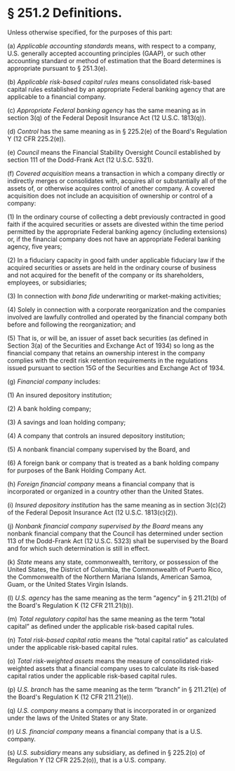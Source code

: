 # § 251.2   Definitions.

Unless otherwise specified, for the purposes of this part:


(a) *Applicable accounting standards* means, with respect to a company, U.S. generally accepted accounting principles (GAAP), or such other accounting standard or method of estimation that the Board determines is appropriate pursuant to § 251.3(e).


(b) *Applicable risk-based capital rules* means consolidated risk-based capital rules established by an appropriate Federal banking agency that are applicable to a financial company.


(c) *Appropriate Federal banking agency* has the same meaning as in section 3(q) of the Federal Deposit Insurance Act (12 U.S.C. 1813(q)).


(d) *Control* has the same meaning as in § 225.2(e) of the Board's Regulation Y (12 CFR 225.2(e)).


(e) *Council* means the Financial Stability Oversight Council established by section 111 of the Dodd-Frank Act (12 U.S.C. 5321).


(f) *Covered acquisition* means a transaction in which a company directly or indirectly merges or consolidates with, acquires all or substantially all of the assets of, or otherwise acquires control of another company. A covered acquisition does not include an acquisition of ownership or control of a company:


(1) In the ordinary course of collecting a debt previously contracted in good faith if the acquired securities or assets are divested within the time period permitted by the appropriate Federal banking agency (including extensions) or, if the financial company does not have an appropriate Federal banking agency, five years;


(2) In a fiduciary capacity in good faith under applicable fiduciary law if the acquired securities or assets are held in the ordinary course of business and not acquired for the benefit of the company or its shareholders, employees, or subsidiaries;


(3) In connection with *bona fide* underwriting or market-making activities;


(4) Solely in connection with a corporate reorganization and the companies involved are lawfully controlled and operated by the financial company both before and following the reorganization; and


(5) That is, or will be, an issuer of asset back securities (as defined in Section 3(a) of the Securities and Exchange Act of 1934) so long as the financial company that retains an ownership interest in the company complies with the credit risk retention requirements in the regulations issued pursuant to section 15G of the Securities and Exchange Act of 1934.


(g) *Financial company* includes:


(1) An insured depository institution;


(2) A bank holding company;


(3) A savings and loan holding company;


(4) A company that controls an insured depository institution;


(5) A nonbank financial company supervised by the Board, and


(6) A foreign bank or company that is treated as a bank holding company for purposes of the Bank Holding Company Act.


(h) *Foreign financial company* means a financial company that is incorporated or organized in a country other than the United States.


(i) *Insured depository institution* has the same meaning as in section 3(c)(2) of the Federal Deposit Insurance Act (12 U.S.C. 1813(c)(2)).


(j) *Nonbank financial company supervised by the Board* means any nonbank financial company that the Council has determined under section 113 of the Dodd-Frank Act (12 U.S.C. 5323) shall be supervised by the Board and for which such determination is still in effect.


(k) *State* means any state, commonwealth, territory, or possession of the United States, the District of Columbia, the Commonwealth of Puerto Rico, the Commonwealth of the Northern Mariana Islands, American Samoa, Guam, or the United States Virgin Islands.


(l) *U.S. agency* has the same meaning as the term “agency” in § 211.21(b) of the Board's Regulation K (12 CFR 211.21(b)).


(m) *Total regulatory capital* has the same meaning as the term “total capital” as defined under the applicable risk-based capital rules.


(n) *Total risk-based capital ratio* means the “total capital ratio” as calculated under the applicable risk-based capital rules.


(o) *Total risk-weighted assets* means the measure of consolidated risk-weighted assets that a financial company uses to calculate its risk-based capital ratios under the applicable risk-based capital rules.


(p) *U.S. branch* has the same meaning as the term “branch” in § 211.21(e) of the Board's Regulation K (12 CFR 211.21(e)).


(q) *U.S. company* means a company that is incorporated in or organized under the laws of the United States or any State.


(r) *U.S. financial company* means a financial company that is a U.S. company.


(s) *U.S. subsidiary* means any subsidiary, as defined in § 225.2(o) of Regulation Y (12 CFR 225.2(o)), that is a U.S. company.




